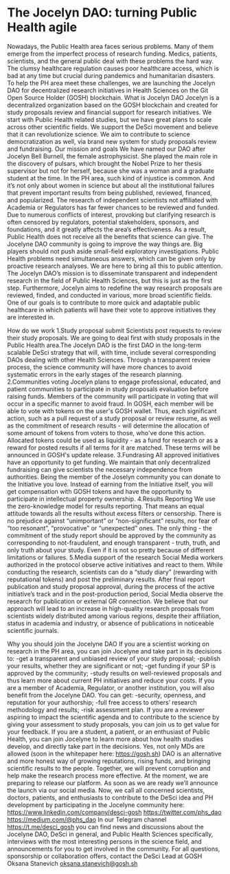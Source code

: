 # The Jocelyn DAO: turning Public Health agile
Nowadays, the Public Health area faces serious problems. Many of them emerge from the imperfect process of research funding. Medics, patients, scientists, and the general public deal with these problems the hard way. The clumsy healthcare regulation causes poor healthcare access, which is bad at any time but crucial during pandemics and humanitarian disasters. To help the PH area meet these challenges, we are launching the Jocelyn DAO for decentralized research initiatives in Health Sciences on the Git Open Source Holder (GOSH) blockchain.
What is Jocelyn DAO
Jocelyn is a decentralized organization based on the GOSH blockchain and created for study proposals review and financial support for research initiatives. We start with Public Health related studies, but we have great plans to scale across other scientific fields. 
We support the DeSci movement and believe that it can revolutionize science. We aim to contribute to science democratization as well, via brand new system for study proposals review and fundraising.
Our mission and goals
We have named our DAO after Jocelyn Bell Burnell, the female astrophysicist. She played the main role in the discovery of pulsars, which brought the Nobel Prize to her thesis supervisor but not for herself, because she was a woman and a graduate student at the time.
In the PH area, such kind of injustice is common. And it’s not only about women in science but about all the institutional failures that prevent important results from being published, reviewed, financed, and popularized. The research of independent scientists not affiliated with Academia or Regulators has far fewer chances to be reviewed and funded. Due to numerous conflicts of interest, provoking but clarifying research is often censored by regulators, potential stakeholders, sponsors, and foundations, and it greatly affects the area’s effectiveness. As a result, Public Health does not receive all the benefits that science can give.
The Jocelyne DAO community is going to improve the way things are. Big players should not push aside small-field exploratory investigations. Public Health problems need simultaneous answers, which can be given only by proactive research analyses. We are here to bring all this to public attention.
The Jocelyn DAO’s mission is to disseminate transparent and independent research in the field of Public Health Sciences, but this is just as the first step.  Furthermore, Jocelyn aims to redefine the way research proposals are reviewed, finded, and conducted in various, more broad scientific fields. 
One of our goals is to contribute to more quick and adaptable public healthcare in which patients will have their vote to approve initiatives they are interested in.
 
How do we work
1.Study proposal submit
Scientists post requests to review their study proposals. 
We are going to deal first with study proposals in the Public Health area.The Jocelyn DAO is the first DAO in the long-term scalable DeSci strategy that will, with time, include several corresponding DAOs dealing with other Health Sciences. Through a transparent review process, the science community will have more chances to avoid systematic errors in the early stages of the research planning. 
2.Communities voting
Jocelyn plans to engage professional, educated, and patient communities to participate in study proposals evaluation before raising funds.
Members of the community will participate in voting that will occur in a specific manner to avoid fraud. In GOSH, each member will be able to vote with tokens on the user's GOSH wallet. Thus, each significant action, such as a pull request of a study proposal or review resume, as well as the commitment of research results - will determine the allocation of some amount of tokens from voters to those, who've done this action. Allocated tokens could be used as liquidity - as a fund for research or as a reward for posted results if all terms for it are matched. These terms will be announced in GOSH's update release.
3.Fundrasing
All approved initiatives have an opportunity to get funding.
We maintain that only decentralized fundraising can give scientists the necessary independence from authorities. Being the member of the Joselyn community you can donate to the Initiative you love. Instead of earning from the Initiative itself, you will get compensation with GOSH tokens and have the opportunity to participate in intellectual property ownership. 
4.Results Reporting
We use the zero-knowledge model for results reporting. 
That means an equal attitude towards all the results without excess filters or censorship. There is no prejudice against “unimportant” or “non-significant” results, nor fear of “too resonant”, “provocative” or “unexpected” ones. The only thing - the commitment of the study report should be approved by the community as corresponding to not-fraudulent, and enough transparent - truth, truth, and only truth about your study. Even if it is not so pretty because of different limitations or failures.
5.Media support of the research
Social Media workers authorized in the protocol observe active initiatives and react to them.
While conducting the research, scientists can do a “study diary” (rewarding with reputational tokens) and post the preliminary results. After final report publication and study proposal approval, during the process of the active initiative’s track and in the post-production period, Social Media observe the research for publication or external GR connection.
We believe that our approach will lead to an increase in high-quality research proposals from scientists widely distributed among various regions, despite their affiliation, status in academia and industry, or absence of publications in noticeable scientific journals.
 
Why you should join the Jocelyne DAO
If you are a scientist working on research in the PH area, you can join Jocelyne and take part in its decisions to:
 -get a transparent and unbiased review of your study proposal;
 -publish your results, whether they are significant or not;
 -get funding if your SP is approved by the community;
 -study results on well-reviewed proposals and thus learn more about current PH initiatives and reduce your costs.
If you are a member of Academia, Regulator, or another institution, you will also benefit from the Jocelyne DAO. You can get:
 -security, openness, and reputation for your authorship;
 -full free access to others’ research methodology and results;
 -risk assessment plan.
If you are a reviewer aspiring to impact the scientific agenda and to contribute to the science by giving your assessment to study proposals, you can join us to get value for your feedback.
If you are a student, a patient, or an enthusiast of Public Health, you can join Jocelyne to learn more about how health studies develop, and directly take part in the decisions. Yes, not only MDs are allowed (soon in the whitepaper here: https://gosh.sh)
DAO is an alternative and more honest way of growing reputations, rising funds, and bringing scientific results to the people. Together, we will prevent corruption and help make the research process more effective.
At the moment, we are preparing to release our platform. As soon as we are ready we’ll announce the launch via our social media. Now, we call all concerned scientists, doctors, patients, and enthusiasts to contribute to the DeSci idea and PH development by participating in the Jocelyne community here: 
https://www.linkedin.com/company/desci-gosh
https://twitter.com/phs_dao
https://medium.com/@phs_dao
In our Telegram channel https://t.me/desci_gosh you can find news and discussions about the Jocelyne DAO, DeSci in general, and Public Health Sciences specifically, interviews with the most interesting persons in the science field, and announcements for you to get involved in the community.
For all questions, sponsorship or collaboration offers, contact the DeSci Lead at GOSH Oksana Stanevich oksana.stanevich@gosh.sh
